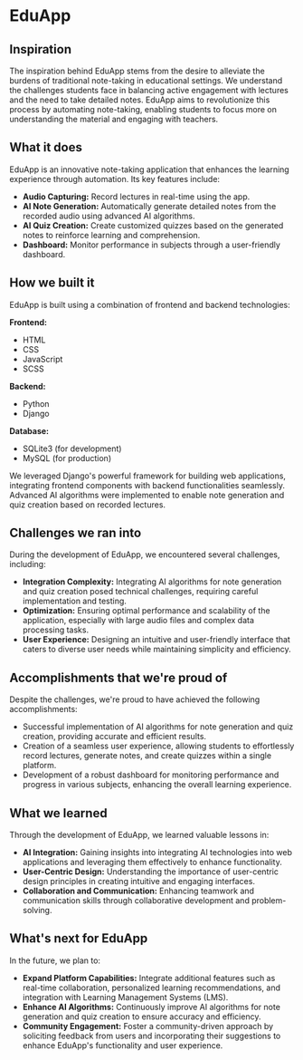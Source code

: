 # EduApp

## Inspiration
The inspiration behind EduApp stems from the desire to alleviate the burdens of traditional note-taking in educational settings. We understand the challenges students face in balancing active engagement with lectures and the need to take detailed notes. EduApp aims to revolutionize this process by automating note-taking, enabling students to focus more on understanding the material and engaging with teachers.

## What it does
EduApp is an innovative note-taking application that enhances the learning experience through automation. Its key features include:

- **Audio Capturing:** Record lectures in real-time using the app.
- **AI Note Generation:** Automatically generate detailed notes from the recorded audio using advanced AI algorithms.
- **AI Quiz Creation:** Create customized quizzes based on the generated notes to reinforce learning and comprehension.
- **Dashboard:** Monitor performance in subjects through a user-friendly dashboard.

## How we built it
EduApp is built using a combination of frontend and backend technologies:

**Frontend:**
- HTML
- CSS
- JavaScript
- SCSS

**Backend:**
- Python
- Django

**Database:**
- SQLite3 (for development)
- MySQL (for production)

We leveraged Django's powerful framework for building web applications, integrating frontend components with backend functionalities seamlessly. Advanced AI algorithms were implemented to enable note generation and quiz creation based on recorded lectures.

## Challenges we ran into
During the development of EduApp, we encountered several challenges, including:

- **Integration Complexity:** Integrating AI algorithms for note generation and quiz creation posed technical challenges, requiring careful implementation and testing.
- **Optimization:** Ensuring optimal performance and scalability of the application, especially with large audio files and complex data processing tasks.
- **User Experience:** Designing an intuitive and user-friendly interface that caters to diverse user needs while maintaining simplicity and efficiency.

## Accomplishments that we're proud of
Despite the challenges, we're proud to have achieved the following accomplishments:

- Successful implementation of AI algorithms for note generation and quiz creation, providing accurate and efficient results.
- Creation of a seamless user experience, allowing students to effortlessly record lectures, generate notes, and create quizzes within a single platform.
- Development of a robust dashboard for monitoring performance and progress in various subjects, enhancing the overall learning experience.

## What we learned
Through the development of EduApp, we learned valuable lessons in:

- **AI Integration:** Gaining insights into integrating AI technologies into web applications and leveraging them effectively to enhance functionality.
- **User-Centric Design:** Understanding the importance of user-centric design principles in creating intuitive and engaging interfaces.
- **Collaboration and Communication:** Enhancing teamwork and communication skills through collaborative development and problem-solving.

## What's next for EduApp
In the future, we plan to:

- **Expand Platform Capabilities:** Integrate additional features such as real-time collaboration, personalized learning recommendations, and integration with Learning Management Systems (LMS).
- **Enhance AI Algorithms:** Continuously improve AI algorithms for note generation and quiz creation to ensure accuracy and efficiency.
- **Community Engagement:** Foster a community-driven approach by soliciting feedback from users and incorporating their suggestions to enhance EduApp's functionality and user experience.
